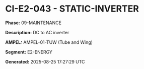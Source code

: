 # CI-E2-043 - STATIC-INVERTER

**Phase:** 09-MAINTENANCE

**Description:** DC to AC inverter

**AMPEL:** AMPEL-01-TUW (Tube and Wing)

**Segment:** E2-ENERGY

**Generated:** 2025-08-25 17:27:29 UTC

